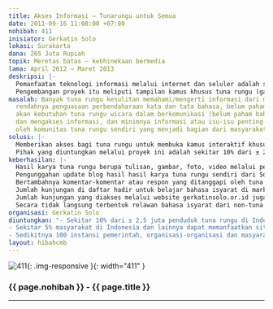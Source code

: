 ```yaml
---
title: Akses Informasi – Tunarungu untuk Semua
date: 2011-09-16 11:08:00 +07:00
nohibah: 411
inisiator: Gerkatin Solo
lokasi: Surakarta
dana: 265 Juta Rupiah
topik: Meretas batas – kebhinekaan bermedia
lama: April 2012 – Maret 2013
deskripsi: |-
  Pemanfaatan teknologi informasi melalui internet dan seluler adalah sarana yang tepat untuk menyebarkan dan menerima informasi yang begitu pesat berkembangnya. Sebagian komunitas tuna rungu yang populasinya ±2,5 juta di Indonesia tidak luput dari pemanfaatan teknologi ini. Tetapi kita tahu bahwa tuna rungu adalah komunitas yang unik yang selama ini terpinggirkan dalam penerimaan informasi dan komunikasi dari masyarkat. Unik karena budaya tunarungu yang mempunyai hambatan dalam pendengaran berbeda dengan non-tuna rungu terutama dalam cara berkomunikasi dimana gerakan isyarat sebagai alat komunikasinya sehingga tata bahasa Indonesia dari tuna rungu sangat berbeda (kalimatnya kacau). Untuk mengurangi kesenjangan ini dibutuhkan pihak yang memfasilitasi dan menjembatani kebutuhan tuna rungu akan haus informasi dari masyarakat demikian pula sebaliknya. Proyek yang akan dikerjakan adalah dengan pengembangan website yang sudah terbangun (gerkatinsolo.or.id) dengan menambahkan menu-menu yang memberikan kesempatan kepada tuna rungu maupun masyarakat dalam mengakses informasi untuk menciptakan masyarakat inklusif, setara dan bebas hambatan.
  Pengembangan proyek itu meliputi tampilan kamus khusus tuna rungu (gambar, video, bahasa isyarat, teks khusus tuna rungu), pemuatan artikel dari tuna rungu sendiri. Artikel memuat tentang dunia tuna rungu sendiri selama ini jarang dipublikasikan untuk bisa dilihat oleh masyarakat, pemerintah dan tuna rungu sendiri dalam rangka sosialisasi dan advokasi.
masalah: Banyak tuna rungu kesulitan memahami/mengerti informasi dari masyarakat karena
  rendahnya penguasaan perbendaharaan kata dan tata bahasa, belum pahamnya masyarakat
  akan kebutuhan tuna rungu wicara dalam berkomunikasi (belum paham bahasa isyarat)
  dan mengakses informasi, dan minimnya informasi atau isu-isu penting yang diangkat
  oleh komunitas tuna rungu sendiri yang menjadi bagian dari masyarakat.
solusi: |-
  Memberikan akses bagi tuna rungu untuk membuka kamus interaktif khusus tuna rungu yang bisa dimengerti oleh tuna rungu untuk mendefinisikan kata-kata yang belum dipahami melalui tulisan, gambar, bahasa isyarat dan video, meningkatkan kemampuan jurnalistik bagi tuna rungu melalui pelatihan kepada tuna rungu sehingga dapat memberikan kontribusi sebagai sumber informasi untuk dipublikasikan kepada masyarakat bisa berupa tulisan, foto/gambar atau video untuk menciptakan citizen journalism, memberikan kesempatan kepada masyarakat untuk mengakses informasi tentang dunia tuna rungu (penanganan dini, pendekatan, cara berkomunikasi salah satunya bahasa isyarat, kebutuhan untuk berinteraksi, pemberdayaan diri dan budaya tuna rungu) untuk menciptakan masyarakat inklusif, setara dan bebas hambatan, serta melakukan sosialisasi kepada masyarakat memanfaatkan media online berupa video-chat yang sangat dibutuhkan oleh tuna rungu untuk saling berinteraksi menggunakan bahasa isyarat. Kesemuanya bisa diakses melalui website gerkatinsolo.or.id. Selain itu juga diaplikasikan di facebook dan jejaring sosial lainnya, dan juga bisa diakses di mobile web.
  Pihak yang diuntungkan melalui proyek ini adalah sekitar 10% dari ± 2,5 juta penduduk tuna rungu di Indonesia bisa mengakses informasi dari website ini, sekitar 5% masyarakat di Indonesia dan lainnya dapat memanfaatkan site ini untuk mengenali budaya dan potensi-potensi yang dimiliki oleh tuna rungu dan belajar berinteraksi, dan sedikitnya 100 instansi pemerintah, organisasi-organisasi dan masyarakat di Indonesia (yang mana dalam program sasaran difabel khususnya tuna rungu) mendapatkan informasi untuk keperluan program pemberdayaan yang selama ini terbatas.
keberhasilan: |-
  Hasil karya tuna rungu berupa tulisan, gambar, foto, video melalui pelatihan jurnalistik di Solo dan Yogyakarta.
  Pengunggahan update blog hasil hasil karya tuna rungu sendiri dari Solo dan Yogya yang dapat mengembangkan imajinasi dan kreativitas berupa tulisan, gambar, video dan foto. Hasil karya mereka juga di-link di website gerkatin Solo.
  Bertambahnya komentar-komentar atau respon yang ditanggapi oleh tuna rungu di website yang dibuat oleh masyarakat.
  Jumlah kunjungan di daftar hadir untuk belajar bahasa isyarat di markas Gerkatin bertambah (kunjungan offline).
  Jumlah kunjungan yang diakses melalui website gerkatinsolo.or.id juga aplikasi lain (facebook, twitter, blog, dll).
  Secara tidak langsung terbentuk relawan bahasa isyarat dari non-tuna rungu pasca kursus belajar isyarat.
organisasi: Gerkatin Solo
diuntungkan: "- Sekitar 10% dari ± 2,5 juta penduduk tuna rungu di Indonesia bisa mengakses informasi dari website ini.'
- Sekitar 5% masyarakat di Indonesia dan lainnya dapat memanfaatkan site ini untuk mengenali budaya dan potensi-potensi yang dimiliki oleh tuna rungu dan belajar berinteraksi.
- Sedikitnya 100 instansi pemerintah, organisasi-organisasi dan masyarakat di Indonesia (yang mana dalam program sasaran difabel khususnya tuna rungu) mendapatkan informasi untuk keperluan program pemberdayaan yang selama ini terbatas."
layout: hibahcmb
---
```


![411](/static/img/hibahcmb/411.png){: .img-responsive }{: width="411" }

### {{ page.nohibah }} - {{ page.title }}

---
